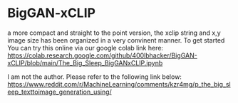 # BigGAN-xCLIP
a more compact and straight to the point version, the xclip string and x,y image size has been organized in a very convinent manner. To get started You can try this online via our google colab link here: 
https://colab.research.google.com/github/400lbhacker/BigGAN-xCLIP/blob/main/The_Big_Sleep_BigGANxCLIP.ipynb


I am not the author. Please refer to the following link below:
https://www.reddit.com/r/MachineLearning/comments/kzr4mg/p_the_big_sleep_texttoimage_generation_using/


